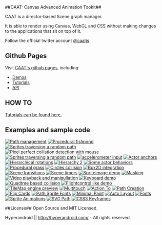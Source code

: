 ##CAAT: Canvas Advanced Animation Tookit##

CAAT is a director-based Scene graph manager.

It is able to render using Canvas, WebGL and CSS without making changes to the applications that sit on top of it.

Follow the official twitter account <a href="http://twitter.com/caatjs" class="twitter-follow-button" data-show-count="false">@caatjs</a>

## Github Pages ##

Visit <a href="http://hyperandroid.github.com/CAAT">CAAT's github pages</a>, including:

* <a href="http://hyperandroid.github.com/CAAT/documentation/demos">Demos</a>
* <a href="http://hyperandroid.github.com/CAAT/documentation/tutorials/t0.html">Tutorials</a>
* <a href="http://hyperandroid.github.com/CAAT/documentation/jsdoc">API</a>

## HOW TO ##
<a href="http://hyperandroid.github.com/CAAT/documentation/tutorials/t0.html">Tutorials can be found here.</a>

## Examples and sample code ##

<a href="http://hyperandroid.github.com/CAAT/documentation/demos/demo1/path_org.html"><img class="image_h" src="http://hyperandroid.github.com/CAAT/thumbs/demo1.png" alt="Path management"></a>
<a href="http://hyperandroid.github.com/CAAT/documentation/demos/demo2/fishpond_org.html"><img class="image_h" src="http://hyperandroid.github.com/CAAT/thumbs/demo2.png" alt="Procedural fishpond"></a>
<a href="http://hyperandroid.github.com/CAAT/documentation/demos/demo3/sprites_org.html"><img class="image_h" src="http://hyperandroid.github.com/CAAT/thumbs/demo3.png" alt="Sprites traversing a random path"></a>
<a href="http://hyperandroid.github.com/CAAT/documentation/demos/demo4/coordinates_org.html"><img class="image_h" src="http://hyperandroid.github.com/CAAT/thumbs/demo4.png" alt="Pixel perfect collistion detection with mouse"></a>
<a href="http://hyperandroid.github.com/CAAT/documentation/demos/demo5/text-on-path_org.html"><img class="image_h" src="http://hyperandroid.github.com/CAAT/thumbs/demo5.png" alt="Sprites traversing a random path"></a>
<a href="http://hyperandroid.github.com/CAAT/documentation/demos/demo6/accelerometer_org.html"><img class="image_h" src="http://hyperandroid.github.com/CAAT/thumbs/demo6.png" alt="accelerometer input"></a>
<a href="http://hyperandroid.github.com/CAAT/documentation/demos/demo7/anchors_org.html"><img class="image_h" src="http://hyperandroid.github.com/CAAT/thumbs/demo7.png" alt="Actor anchors"></a>
<a href="http://hyperandroid.github.com/CAAT/documentation/demos/demo8/hierarchy_org.html"><img class="image_h" src="http://hyperandroid.github.com/CAAT/thumbs/demo8.png" alt="Hierarchical rotations"></a>
<a href="http://hyperandroid.github.com/CAAT/documentation/demos/demo26/hierarchy2.html"><img class="image_h" src="http://hyperandroid.github.com/CAAT/thumbs/demo26.png" alt="Hierarchy 2"></a>
<a href="http://hyperandroid.github.com/CAAT/documentation/demos/demo9/behaviors_org.html"><img class="image_h" src="http://hyperandroid.github.com/CAAT/thumbs/demo9.png" alt="Some actor behaviors"></a>
<a href="http://hyperandroid.github.com/CAAT/documentation/demos/demo10/garden_org.html"><img class="image_h" src="http://hyperandroid.github.com/CAAT/thumbs/demo10.png" alt="Procedural grass"></a>
<a href="http://hyperandroid.github.com/CAAT/documentation/demos/demo11/circles_org.html"><img class="image_h" src="http://hyperandroid.github.com/CAAT/thumbs/demo11.png" alt="Circles collision"></a>
<a href="http://hyperandroid.github.com/CAAT/documentation/demos/demo12/box2d_org.html"><img class="image_h" src="http://hyperandroid.github.com/CAAT/thumbs/demo12.png" alt="Box2D integration"></a>
<a href="http://hyperandroid.github.com/CAAT/documentation/demos/demo12+1/transitions_org.html"><img class="image_h" src="http://hyperandroid.github.com/CAAT/thumbs/demo13.png" alt="Scene transitions"></a>
<a href="http://hyperandroid.github.com/CAAT/documentation/demos/demo14/timers_org.html"><img class="image_h" src="http://hyperandroid.github.com/CAAT/thumbs/demo14.png" alt="Scene timers"></a>
<a href="http://hyperandroid.github.com/CAAT/documentation/demos/demo15/logofrenzy_org.html"><img class="image_h" src="http://hyperandroid.github.com/CAAT/thumbs/demo15.png" alt="SpriteImage demo"></a>
<a href="http://hyperandroid.github.com/CAAT/documentation/demos/demo16/mask_org.html"><img class="image_h" src="http://hyperandroid.github.com/CAAT/thumbs/demo16.png" alt="Masking"></a>
<a href="http://hyperandroid.github.com/CAAT/documentation/demos/demo17/video_org.html"><img class="image_h" src="http://hyperandroid.github.com/CAAT/thumbs/demo17.png" alt="Video playback and manipullation"></a>
<a href="http://hyperandroid.github.com/CAAT/documentation/demos/demo18/keys_org.html"><img class="image_h" src="http://hyperandroid.github.com/CAAT/thumbs/demo18.png" alt="Keyboard demo"></a>
<a href="http://hyperandroid.github.com/CAAT/documentation/demos/demo19/collision.html"><img class="image_h" src="http://hyperandroid.github.com/CAAT/thumbs/demo19.png" alt="Quadtree based collision"></a>
<a href="http://hyperandroid.github.com/CAAT/documentation/demos/demo20/flightcontrol.html"><img class="image_h" src="http://hyperandroid.github.com/CAAT/thumbs/demo20.png" alt="Flightcontrol like demo"></a>
<a href="http://hyperandroid.github.com/CAAT/documentation/demos/demo21/vvv.html"><img class="image_h" src="http://hyperandroid.github.com/CAAT/thumbs/demo21.png" alt="TileMap engine preview"></a>
<a href="http://hyperandroid.github.com/CAAT/documentation/demos/demo22/multitouch.html"><img class="image_h" src="http://hyperandroid.github.com/CAAT/thumbs/demo22.png" alt="Multitouch"></a>
<a href="http://hyperandroid.github.com/CAAT/documentation/demos/demo23/actionTo.html"><img class="image_h" src="http://hyperandroid.github.com/CAAT/thumbs/demo23.png" alt="Action To"></a>
<a href="http://hyperandroid.github.com/CAAT/documentation/demos/demo24/path.html"><img class="image_h" src="http://hyperandroid.github.com/CAAT/thumbs/demo24.png" alt="Path Creation"></a>
<a href="http://hyperandroid.github.com/CAAT/documentation/demos/demo25/flipcards.html"><img class="image_h" src="http://hyperandroid.github.com/CAAT/thumbs/demo25.png" alt="Flip Cards"></a>
<a href="http://hyperandroid.github.com/CAAT/documentation/demos/demo27/font.html"><img class="image_h" src="http://hyperandroid.github.com/CAAT/thumbs/demo27.png" alt="Path Sprite Fonts"></a>
<a href="http://hyperandroid.github.com/CAAT/documentation/demos/demo28/paint.html"><img class="image_h" src="http://hyperandroid.github.com/CAAT/thumbs/demo28.png" alt="Minimal Paint"></a>
<a href="http://hyperandroid.github.com/CAAT/documentation/demos/demo29/layout2.html"><img class="image_h" src="http://hyperandroid.github.com/CAAT/thumbs/demo29.png" alt="Auto Layout"></a>
<a href="http://hyperandroid.github.com/CAAT/documentation/demos/demo30/fonts.html"><img class="image_h" src="http://hyperandroid.github.com/CAAT/thumbs/demo30.png" alt="Fonts"></a>
<a href="http://hyperandroid.github.com/CAAT/documentation/demos/demo31/dude.html"><img class="image_h" src="http://hyperandroid.github.com/CAAT/thumbs/demo31.png" alt="Sprite Animations"></a>
<a href="http://hyperandroid.github.com/CAAT/documentation/demos/demo32/svgpath.html"><img class="image_h" src="http://hyperandroid.github.com/CAAT/thumbs/demo32.png" alt="SVG Path"></a>
<a href="http://hyperandroid.github.com/CAAT/documentation/demos/demo33/keyframing.html"><img class="image_h" src="http://hyperandroid.github.com/CAAT/thumbs/demo33.png" alt="CSS3 Keyframes"></a>


##License##
Open Source and MIT Licensed.

Hyperandroid  ||  http://hyperandroid.com/ - All rights reserved.


